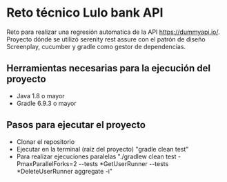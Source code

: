 # Reto técnico Lulo bank API
Reto para realizar una regresión automatica de la API https://dummyapi.io/.
Proyecto dónde se utilizó serenity rest assure con el patrón de diseño Screenplay, cucumber y gradle como gestor de dependencias.

## Herramientas necesarias para la ejecución del proyecto

* Java 1.8 o mayor
* Gradle 6.9.3 o mayor

## Pasos para ejecutar el proyecto

* Clonar el repositorio
* Ejecutar en la terminal (raíz del proyecto) "gradle clean test"
* Para realizar ejecuciones paralelas "./gradlew clean test -PmaxParallelForks=2 --tests *GetUserRunner --tests *DeleteUserRunner  aggregate -i"
